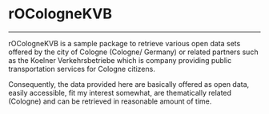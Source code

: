 # rOCologneKVB
---

rOCologneKVB is a sample package to retrieve various open data sets offered by the
city of Cologne (Cologne/ Germany) or related partners such as the
Koelner Verkehrsbetriebe which is company providing public transportation services for
Cologne citizens.

Consequently, the data provided here are basically offered as open data, 
easily accessible, fit my interest somewhat, are thematically related (Cologne)
and can be retrieved in reasonable amount of time.

